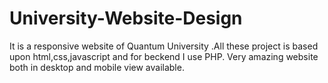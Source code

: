 # University-Website-Design
It is a responsive website of Quantum University .All these project is based upon html,css,javascript and for beckend I use PHP.
Very amazing website both in desktop and mobile view available.
